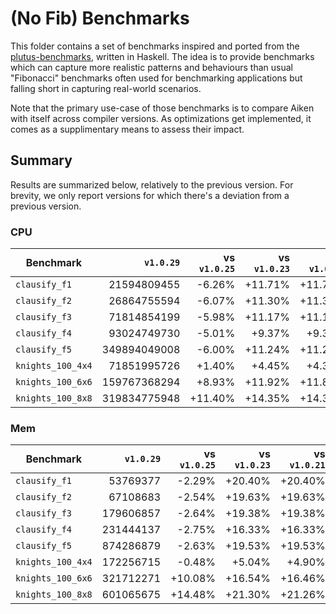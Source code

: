 # (No Fib) Benchmarks

This folder contains a set of benchmarks inspired and ported from the [plutus-benchmarks](https://github.com/IntersectMBO/plutus/tree/master/plutus-benchmark/nofib#plutus-nofib-benchmarks), written in Haskell. The idea is to provide benchmarks which can capture more realistic patterns and behaviours than usual "Fibonacci" benchmarks often used for benchmarking applications but falling short in capturing real-world scenarios.

Note that the primary use-case of those benchmarks is to compare Aiken with itself across compiler versions. As optimizations get implemented, it comes as a supplimentary means to assess their impact.

## Summary

Results are summarized below, relatively to the previous version. For brevity, we only report versions for which there's a deviation from a previous version.

<!--
Plutus-Tx

Script                     Size     CPU budget      Memory budget
-----------------------------------------------------------------
clausify/F1                1573      3316814452        19803348
clausify/F2                1573      4329805760        25708376
clausify/F3                1573     11847889335        70086982
clausify/F4                1573     26924400260       152296076
clausify/F5                1573     57792275160       340971480
knights/4x4                2049     16660243968        86107706
knights/6x6                2049     49595956778       271079788
knights/8x8                2049     89757683708       495426680
primes/05digits            1501      9617902676        37194205
primes/08digits            1501     15888515320        60723255
primes/10digits            1501     18980946392        71916641
primes/20digits            1501     36493682732       137260387
primes/30digits            1501     57224069574       214186802
primes/40digits            1501     75870264649       282727215
primes/50digits            1501     93666987132       345920797
queens4x4/bt               1867      5135006267        28184130
queens4x4/bm               1867      6345082859        35502236
queens4x4/bjbt1            1867      6252769293        34895616
queens4x4/bjbt2            1867      5820721293        32195316
queens4x4/fc               1867     13740412571        78668768
queens5x5/bt               1867     71081240426       381100320
queens5x5/bm               1867     71574838831       400366576
queens5x5/bjbt1            1867     82536005114       449984088
queens5x5/bjbt2            1867     79887717114       433432288
queens5x5/fc               1867    179227518621      1023295666
-->

<!--
v1.0.29-alpha & v1.0.28-alpha

    ┍━ benchmarks/clausify/benchmark ━━━━━━━━━━━━━━━━━━━━━━━━━━━
    │ PASS [mem:  53769377, cpu:  21594809455] bench_clausify_f1
    │ PASS [mem:  67108683, cpu:  26864755594] bench_clausify_f2
    │ PASS [mem: 179606857, cpu:  71814854199] bench_clausify_f3
    │ PASS [mem: 231444137, cpu:  93024749730] bench_clausify_f4
    │ PASS [mem: 874286879, cpu: 349894049008] bench_clausify_f5
    ┕━━━━━━━━━━━━━━━━━━━━━━━━━━━━━ 5 tests | 5 passed | 0 failed

    ┍━ benchmarks/knights ━━━━━━━━━━━━━━━━━━━━━━━━━━━━━━━━━━━━━━━━━━
    │ PASS [mem: 172256715, cpu:  71851995726] bench_knights_100_4x4
    │ PASS [mem: 321712271, cpu: 159767368294] bench_knights_100_6x6
    │ PASS [mem: 601065675, cpu: 319834775948] bench_knights_100_8x8
    ┕━━━━━━━━━━━━━━━━━━━━━━━━━━━━━━━━━ 3 tests | 3 passed | 0 failed

==== There's no 1.0.27-alpha

v1.0.26-alpha & V1.0.25-alpha

    ┍━ benchmarks/clausify/benchmark ━━━━━━━━━━━━━━━━━━━━━━━━━━━
    │ PASS [mem:  52538257, cpu:  20243486892] bench_clausify_f1
    │ PASS [mem:  65404263, cpu:  25235091975] bench_clausify_f2
    │ PASS [mem: 174866054, cpu:  67523028814] bench_clausify_f3
    │ PASS [mem: 225087758, cpu:  88367835856] bench_clausify_f4
    │ PASS [mem: 851294369, cpu: 328896952793] bench_clausify_f5
    ┕━━━━━━━━━━━━━━━━━━━━━━━━━━━━━ 5 tests | 5 passed | 0 failed

    ┍━ benchmarks/knights ━━━━━━━━━━━━━━━━━━━━━━━━━━━━━━━━━━━━━━━━━━
    │ PASS [mem: 171421863, cpu:  72861467671] bench_knights_100_4x4
    │ PASS [mem: 354137347, cpu: 174027736310] bench_knights_100_6x6
    │ PASS [mem: 688090183, cpu: 356296429240] bench_knights_100_8x8
    ┕━━━━━━━━━━━━━━━━━━━━━━━━━━━━━━━━━ 3 tests | 3 passed | 0 failed

v1.0.24-alpha & V1.0.23-alpha

    ┍━ benchmarks/clausify/benchmark ━━━━━━━━━━━━━━━━━━━━━━━━━━━━
    │ PASS [mem:   64738801, cpu:  24123180244] bench_clausify_f1
    │ PASS [mem:   80280627, cpu:  29901360387] bench_clausify_f2
    │ PASS [mem:  214423277, cpu:  79840016473] bench_clausify_f3
    │ PASS [mem:  269232481, cpu: 101739948515] bench_clausify_f4
    │ PASS [mem: 1045036759, cpu: 389233562263] bench_clausify_f5
    ┕━━━━━━━━━━━━━━━━━━━━━━━━━━━━━━ 5 tests | 5 passed | 0 failed

    ┍━ benchmarks/knights ━━━━━━━━━━━━━━━━━━━━━━━━━━━━━━━━━━━━━━━━━━
    │ PASS [mem: 180946463, cpu:  75052125671] bench_knights_100_4x4
    │ PASS [mem: 374910247, cpu: 178805503310] bench_knights_100_6x6
    │ PASS [mem: 729107683, cpu: 365730454240] bench_knights_100_8x8
    ┕━━━━━━━━━━━━━━━━━━━━━━━━━━━━━━━━━ 3 tests | 3 passed | 0 failed

==== There's no 1.0.22-alpha

V1.0.21-alpha

    ┍━ benchmarks/clausify/benchmark ━━━━━━━━━━━━━━━━━━━━━━━━━━━━
    │ PASS [mem:   64738801, cpu:  24123180244] bench_clausify_f1
    │ PASS [mem:   80280627, cpu:  29901360387] bench_clausify_f2
    │ PASS [mem:  214423277, cpu:  79840016473] bench_clausify_f3
    │ PASS [mem:  269232481, cpu: 101739948515] bench_clausify_f4
    │ PASS [mem: 1045036759, cpu: 389233562263] bench_clausify_f5
    ┕━━━━━━━━━━━━━━━━━━━━━━━━━━━━━━ 5 tests | 5 passed | 0 failed

    ┍━ benchmarks/knights ━━━━━━━━━━━━━━━━━━━━━━━━━━━━━━━━━━━━━━━━━━
    │ PASS [mem: 180697463, cpu:  74944457471] bench_knights_100_4x4
    │ PASS [mem: 374661247, cpu: 178697835110] bench_knights_100_6x6
    │ PASS [mem: 728858683, cpu: 365622786040] bench_knights_100_8x8
    ┕━━━━━━━━━━━━━━━━━━━━━━━━━━━━━━━━━ 3 tests | 3 passed | 0 failed

V1.0.20-alpha, v1.0.19-alpha & v1.0.18-alpha

    ┍━ benchmarks/clausify/benchmark ━━━━━━━━━━━━━━━━━━━━━━━━━━━━
    │ PASS [mem:   64861501, cpu:  24151401244] bench_clausify_f1
    │ PASS [mem:   80442927, cpu:  29938689387] bench_clausify_f2
    │ PASS [mem:  214833977, cpu:  79934477473] bench_clausify_f3
    │ PASS [mem:  269959981, cpu: 101907273515] bench_clausify_f4
    │ PASS [mem: 1046684059, cpu: 389612441263] bench_clausify_f5
    ┕━━━━━━━━━━━━━━━━━━━━━━━━━━━━━━ 5 tests | 5 passed | 0 failed

    ┍━ benchmarks/knights ━━━━━━━━━━━━━━━━━━━━━━━━━━━━━━━━━━━━━━━━━━
    │ PASS [mem: 182244075, cpu:  75300076471] bench_knights_100_4x4
    │ PASS [mem: 380548699, cpu: 180051720110] bench_knights_100_6x6
    │ PASS [mem: 740194031, cpu: 368229509040] bench_knights_100_8x8
    ┕━━━━━━━━━━━━━━━━━━━━━━━━━━━━━━━━━ 3 tests | 3 passed | 0 failed
-->

### CPU

| Benchmark         | `v1.0.29`    | vs `v1.0.25` | vs `v1.0.23` | vs `v1.0.21` | vs `v1.0.18` |
| ---               | ---:         | ---:         | ---:         | ---:         | ---:         |
| `clausify_f1`     | 21594809455  | -6.26%       | +11.71%      | +11.71%      | +11.84%      |
| `clausify_f2`     | 26864755594  | -6.07%       | +11.30%      | +11.30%      | +11.44%      |
| `clausify_f3`     | 71814854199  | -5.98%       | +11.17%      | +11.17%      | +11.31%      |
| `clausify_f4`     | 93024749730  | -5.01%       | +9.37%       | +9.37%       | +9.55%       |
| `clausify_f5`     | 349894049008 | -6.00%       | +11.24%      | +11.24%      | +11.35%      |
| `knights_100_4x4` | 71851995726  | +1.40%       | +4.45%       | +4.30%       | +4.80%       |
| `knights_100_6x6` | 159767368294 | +8.93%       | +11.92%      | +11.85%      | +12.70%      |
| `knights_100_8x8` | 319834775948 | +11.40%      | +14.35%      | +14.32%      | +15.13%      |

### Mem

| Benchmark         | `v1.0.29` | vs `v1.0.25` | vs `v1.0.23` | vs `v1.0.21` | vs `v1.0.18` |
| ---               | ---:      | ---:         | ---:         | ---:         | ---:         |
| `clausify_f1`     | 53769377  | -2.29%       | +20.40%      | +20.40%      | +20.63%      |
| `clausify_f2`     | 67108683  | -2.54%       | +19.63%      | +19.63%      | +19.87%      |
| `clausify_f3`     | 179606857 | -2.64%       | +19.38%      | +19.38%      | +19.61%      |
| `clausify_f4`     | 231444137 | -2.75%       | +16.33%      | +16.33%      | +16.64%      |
| `clausify_f5`     | 874286879 | -2.63%       | +19.53%      | +19.53%      | +19.72%      |
| `knights_100_4x4` | 172256715 | -0.48%       | +5.04%       | +4.90%       | +5.80%       |
| `knights_100_6x6` | 321712271 | +10.08%      | +16.54%      | +16.46%      | +18.29%      |
| `knights_100_8x8` | 601065675 | +14.48%      | +21.30%      | +21.26%      | +23.15%      |
